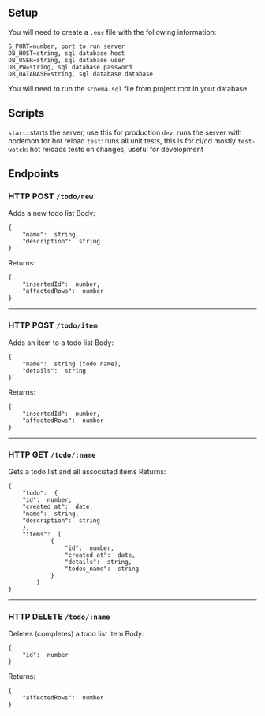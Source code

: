 ## Setup
You will need to create a `.env` file with the following information:

    S_PORT=number, port to run server
    DB_HOST=string, sql database host
    DB_USER=string, sql database user
    DB_PW=string, sql database password
    DB_DATABASE=string, sql database database

You will need to run the `schema.sql` file from project root in your database

## Scripts

`start`: starts the server, use this for production
`dev`: runs the server with nodemon for hot reload
`test`: runs all unit tests, this is for ci/cd mostly
`test-watch`: hot reloads tests on changes, useful for development

## Endpoints

### HTTP POST `/todo/new`
Adds a new todo list
Body:

    {
	    "name":  string,
	    "description":  string
    }
Returns:

    {
	    "insertedId":  number,
	    "affectedRows":  number
    }
---
### HTTP POST `/todo/item`
Adds an item to a todo list
Body:

    {
	    "name":  string (todo name),
	    "details":  string
    }
Returns:

    {
	    "insertedId":  number,
	    "affectedRows":  number
    }

---
### HTTP GET `/todo/:name`
Gets a todo list and all associated items
Returns:

    {
	    "todo":  {
	    "id":  number,
	    "created_at":  date,
	    "name":  string,
	    "description":  string
	    },
	    "items":  [
			    {
				    "id":  number,
				    "created_at":  date,
				    "details":  string,
				    "todos_name":  string
			    }
		    ]
    }
   ---
   ### HTTP DELETE `/todo/:name`
   Deletes (completes) a todo list item
   Body:
   
    {
	    "id":  number
    }

Returns:

    {
	    "affectedRows":  number
    }

